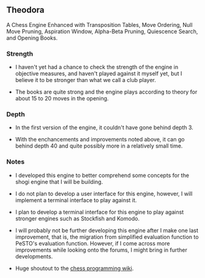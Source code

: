 ## Theodora
A Chess Engine Enhanced with Transposition Tables, Move Ordering, Null Move Pruning, Aspiration Window, Alpha-Beta Pruning, Quiescence Search, and Opening Books.

### Strength

- I haven't yet had a chance to check the strength of the engine in objective measures, and haven't played against it myself yet, but I believe it to be stronger than what we call a club player.

- The books are quite strong and the engine plays according to theory for about 15 to 20 moves in the opening.

### Depth

- In the first version of the engine, it couldn't have gone behind depth 3.

- With the enchancements and improvements noted above, it can go behind depth 40 and quite possibly more in a relatively small time.

### Notes

- I developed this engine to better comprehend some concepts for the shogi engine that I will be building.

- I do not plan to develop a user interface for this engine, however, I will implement a terminal interface to play against it.

- I plan to develop a terminal interface for this engine to play against stronger engines such as Stockfish and Komodo.

- I will probably not be further developing this engine after I make one last improvement, that is, the migration from simplified evaluation function to PeSTO's evaluation function. However, if I come across more improvements while looking onto the forums, I might bring in further developments.
  
- Huge shoutout to the [chess programming wiki](chessprogramming.org).
